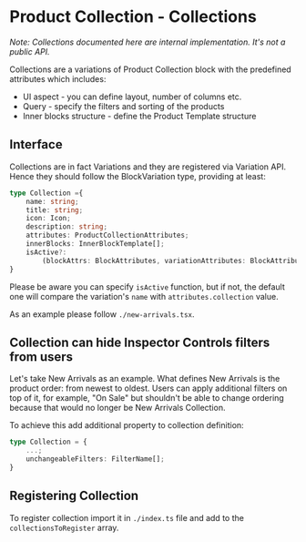 # Product Collection - Collections

_Note: Collections documented here are internal implementation. It's not a public API._

Collections are a variations of Product Collection block with the predefined attributes which includes:

- UI aspect - you can define layout, number of columns etc.
- Query - specify the filters and sorting of the products
- Inner blocks structure - define the Product Template structure

## Interface

Collections are in fact Variations and they are registered via Variation API. Hence they should follow the BlockVariation type, providing at least:

```typescript
type Collection ={
	name: string;
	title: string;
	icon: Icon;
	description: string;
	attributes: ProductCollectionAttributes;
	innerBlocks: InnerBlockTemplate[];
	isActive?:
		(blockAttrs: BlockAttributes, variationAttributes: BlockAttributes) => boolean;
}
```

Please be aware you can specify `isActive` function, but if not, the default one will compare the variation's `name` with `attributes.collection` value.

As an example please follow `./new-arrivals.tsx`.

## Collection can hide Inspector Controls filters from users

Let's take New Arrivals as an example. What defines New Arrivals is the product order: from newest to oldest. Users can apply additional filters on top of it, for example, "On Sale" but shouldn't be able to change ordering because that would no longer be New Arrivals Collection.

To achieve this add additional property to collection definition:

```typescript
type Collection = {
	...;
	unchangeableFilters: FilterName[];
}
```

## Registering Collection

To register collection import it in `./index.ts` file and add to the `collectionsToRegister` array.
